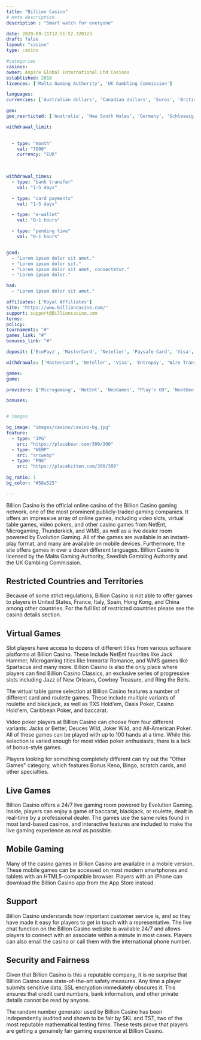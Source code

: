 ```yaml
---
title: "Billion Casino"
# meta description
description : "Smart watch for everyone"

date: 2020-09-11T12:51:52.320323
draft: false
layout: "casino" 
type: casino

#categories
casinos: 
owner: Aspire Global International Ltd Casinos
established: 2018
licences: ['Malta Gaming Authority', 'UK Gambling Commission']

languages: 
currencies: ['Australian dollars', 'Canadian dollars', 'Euros', 'British pounds sterling', 'Japanese yen', 'Norwegian kroner', 'US dollars']

geo: 
geo_resrticted: ['Australia', 'New South Wales', 'Germany', 'Schleswig-Holstein', 'Italy', 'Puerto Rico', 'Romania', 'Spain', 'Sweden', 'Switzerland', 'United States', 'Alabama', 'Alaska', 'American Samoa', 'Arizona', 'Arkansas', 'California', 'Colorado', 'Connecticut', 'Delaware', 'District of Columbia', 'Florida', 'Georgia(US)', 'Guam', 'Hawaii', 'Idaho', 'Illinois', 'Indiana', 'Iowa', 'Kansas', 'Kentucky', 'Louisiana', 'Maine', 'Maryland', 'Massachusetts', 'Michigan', 'Minnesota', 'Mississippi', 'Missouri', 'Montana', 'Nebraska', 'Nevada', 'New Hampshire', 'New Jersey', 'New Mexico', 'New York', 'North Carolina', 'North Dakota', 'Northern Mariana Islands', 'Ohio', 'Oklahoma', 'Oregon', 'Pennsylvania', 'Rhode Island', 'South Carolina', 'South Dakota', 'Tennessee', 'Texas', 'U.S. Virgin Islands', 'Utah', 'Vermont', 'Virginia', 'Washington', 'West Virginia', 'Wisconsin', 'Wyoming']

withdrawal_limit:

  
  - type: "month"
    val: "7000"
    currency: "EUR"
  
  

withdrawal_times:
  - type: "bank transfer"
    val: "1-5 days"

  - type: "card payments"
    val: "1-5 days"

  - type: "e-wallet"
    val: "0-1 hours"

  - type: "pending time"
    val: "0-1 hours"


good:
  - "Lorem ipsum dolor sit amet."
  - "Lorem ipsum dolor sit."
  - "Lorem ipsum dolor sit amet, consectetur."
  - "Lorem ipsum dolor."

bad:
  - "Lorem ipsum dolor sit amet."

affiliates: ['Royal Affiliates']
site: "https://www.billioncasino.com/"
support: support@Billioncasino.com
terms:
policy:
tournaments: "#"
games_link: "#"
bonuses_link: "#"

deposit: ['EcoPayz', 'MasterCard', 'Neteller', 'Paysafe Card', 'Visa', 'Entropay', 'Sofortuberweisung', 'EPS', 'Euteller', 'Fast Bank Transfer', 'Trustly', 'Skrill', 'Wire Transfer', 'Direct Bank Transfer', 'Skrill 1-Tap', 'Zimpler']

withdrawals: ['MasterCard', 'Neteller', 'Visa', 'Entropay', 'Wire Transfer', 'EcoPayz', 'Skrill', 'Trustly', 'Skrill 1-Tap', 'Bank Wire Transfer']

games: 
game:

providers: ['Microgaming', 'NetEnt', 'NeoGames', "Play'n GO", 'NextGen Gaming', 'Blueprint Gaming', 'Novomatic', 'Merkur Gaming', '2 By 2 Gaming', 'Lightning Box', 'Reel Time Gaming', 'Inspired', 'Foxium', 'Just For The Win']

bonuses:


# images

bg_image: "images/casino/casino-bg.jpg"  
feature:
  - type: "JPG" 
    src: "https://placebear.com/300/300"
  - type: "WEBP"
    src: "srcwebp"
  - type: "PNG"
    src: "https://placekitten.com/300/300"  
 
bg_ratio: 1 
bg_color: "#58a525"  

---
```


Billion Casino is the official online casino of the Billion Casino gaming network, one of the most prominent publicly-traded gaming companies. It offers an impressive array of online games, including video slots, virtual table games, video pokers, and other casino games from NetEnt, Microgaming, Thunderkick, and WMS, as well as a live dealer room powered by Evolution Gaming. All of the games are available in an instant-play format, and many are available on mobile devices. Furthermore, the site offers games in over a dozen different languages. Billion Casino is licensed by the Malta Gaming Authority, Swedish Gambling Authority and the UK Gambling Commission.

## Restricted Countries and Territories
Because of some strict regulations, Billion Casino is not able to offer games to players in United States, France, Italy, Spain, Hong Kong, and China among other countries. For the full list of restricted countries please see the casino details section.

## Virtual Games
Slot players have access to dozens of different titles from various software platforms at Billion Casino. These include NetEnt favorites like Jack Hammer, Microgaming titles like Immortal Romance, and WMS games like Spartacus and many more. Billion Casino is also the only place where players can find Billion Casino Classics, an exclusive series of progressive slots including Jazz of New Orleans, Cowboy Treasure, and Ring the Bells.

The virtual table game selection at Billion Casino features a number of different card and roulette games. These include multiple variants of roulette and blackjack, as well as TXS Hold'em, Oasis Poker, Casino Hold'em, Caribbean Poker, and baccarat.

Video poker players at Billion Casino can choose from four different variants: Jacks or Better, Deuces Wild, Joker Wild, and All-American Poker. All of these games can be played with up to 100 hands at a time. While this selection is varied enough for most video poker enthusiasts, there is a lack of bonus-style games.

Players looking for something completely different can try out the "Other Games" category, which features Bonus Keno, Bingo, scratch cards, and other specialties.

## Live Games
Billion Casino offers a 24/7 live gaming room powered by Evolution Gaming. Inside, players can enjoy a game of baccarat, blackjack, or roulette, dealt in real-time by a professional dealer. The games use the same rules found in most land-based casinos, and interactive features are included to make the live gaming experience as real as possible.

## Mobile Gaming
Many of the casino games in Billion Casino are available in a mobile version. These mobile games can be accessed on most modern smartphones and tablets with an HTML5-compatible browser. Players with an iPhone can download the Billion Casino app from the App Store instead.

## Support
Billion Casino understands how important customer service is, and so they have made it easy for players to get in touch with a representative. The live chat function on the Billion Casino website is available 24/7 and allows players to connect with an associate within a minute in most cases. Players can also email the casino or call them with the international phone number.

## Security and Fairness
Given that Billion Casino is this a reputable company, it is no surprise that Billion Casino uses state-of-the-art safety measures. Any time a player submits sensitive data, SSL encryption immediately obscures it. This ensures that credit card numbers, bank information, and other private details cannot be read by anyone.

The random number generator used by Billion Casino has been independently audited and shown to be fair by SKL and TST, two of the most reputable mathematical testing firms. These tests prove that players are getting a genuinely fair gaming experience at Billion Casino.
